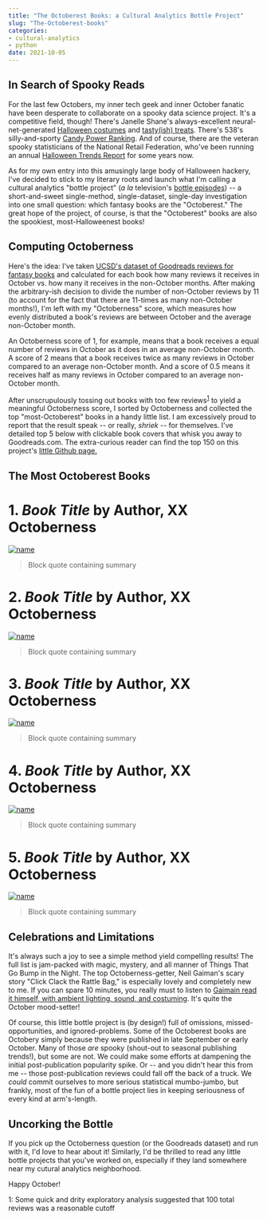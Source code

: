 ```yaml
---
title: "The Octoberest Books: a Cultural Analytics Bottle Project"
slug: "The-Octoberest-books"
categories: 
- cultural-analytics
- python
date: 2021-10-05
---
```


## In Search of Spooky Reads

For the last few Octobers, my inner tech geek and inner October fanatic have been desperate to collaborate on a spooky data science project.
It's a competitive field, though! There's Janelle Shane's always-excellent neural-net-generated [Halloween costumes](https://www.aiweirdness.com/halloween-costumes-by-the-neural-19-10-14/)
and [tasty(ish) treats](https://www.aiweirdness.com/easy-halloween-treats-generated-by-19-10-31/). There's 538's silly-and-sporty [Candy Power Ranking](https://fivethirtyeight.com/videos/the-ultimate-halloween-candy-power-ranking/).
And of course, there are the veteran spooky statisticians of the National Retail Federation, who've been running an annual [Halloween Trends Report](https://nrf.com/topics/holiday-and-seasonal-trends/halloween) for some years now.

As for my own entry into this amusingly large body of Halloween hackery, I've decided to stick to my literary roots and launch what I'm calling a cultural analytics "bottle project" (*a la* television's [bottle episodes](https://en.wikipedia.org/wiki/Bottle_episode)) --
a short-and-sweet single-method, single-dataset, single-day investigation into one small question: which fantasy books are the "Octoberest." The great hope of the project, of course, is that the "Octoberest" books are also the spookiest, most-Halloweenest books!

## Computing Octoberness

Here's the idea: I've taken [UCSD's dataset of Goodreads reviews for fantasy books](https://sites.google.com/eng.ucsd.edu/ucsdbookgraph/home) and calculated for each book how many reviews it receives in October vs. how many it receives in the non-October months.
After making the arbitrary-ish decision to divide the number of non-October reviews by 11 (to account for the fact that there are 11-times as many non-October months!), 
I'm left with my "Octoberness" score, which measures how evenly distributed a book's reviews are between October and the average non-October month.

An Octoberness score of 1, for example, means that a book receives a equal number of reviews in October as it does in an average non-October month.
A score of 2 means that a book receives twice as many reviews in October compared to an average non-October month.
And a score of 0.5 means it receives half as many reviews in October compared to an average non-October month.

After unscrupulously tossing out books with too few reviews<sup>[1](#footnote1)</sup> to yield a meaningful Octoberness score, I sorted by Octoberness and collected the top "most-Octoberest" books in a handy little list. I am excessively proud to report that the result speak -- or really, *shriek* -- for themselves. I've detailed top 5 below with clickable book covers that whisk you away to Goodreads.com. The extra-curious reader can find the top 150 on this project's [little Github page.](https://github.com/Codyvanzandt/Octoberest-Books)

## The Most Octoberest Books

# 1. *Book Title* by Author, XX Octoberness

[![name](link-to-image)](link-to-good-reads)

> Block quote containing summary

# 2. *Book Title* by Author, XX Octoberness

[![name](link-to-image)](link-to-good-reads)

> Block quote containing summary

# 3. *Book Title* by Author, XX Octoberness

[![name](link-to-image)](link-to-good-reads)

> Block quote containing summary

# 4. *Book Title* by Author, XX Octoberness

[![name](link-to-image)](link-to-good-reads)

> Block quote containing summary

# 5. *Book Title* by Author, XX Octoberness

[![name](link-to-image)](link-to-good-reads)

> Block quote containing summary


## Celebrations and Limitations

It's always such a joy to see a simple method yield compelling results! The full list is jam-packed with magic, mystery, and all manner of Things That Go Bump in the Night. The top Octoberness-getter, Neil Gaiman's  scary story "Click Clack the Rattle Bag," is especially lovely and completely new to me. If you can spare 10 minutes, you really must to listen to [Gaimain read it himself, with ambient lighting, sound, and costuming](https://www.youtube.com/watch?v=imLja6Emezo). It's quite the October mood-setter!

Of course, this little bottle project is (by design!) full of omissions, missed-opportunities, and ignored-problems. Some of the Octoberest books are Octobery simply because they were published in late September or early October. Many of those _are_ spooky (shout-out to seasonal publishing trends!), but some are not. We could make some efforts at dampening the initial post-publication popularity spike. Or -- and you didn't hear this from me -- those post-publication reviews could fall off the back of a truck. We *could* commit ourselves to more serious statistical mumbo-jumbo, but frankly, most of the fun of a bottle project lies in keeping seriousness of every kind at arm's-length. 

## Uncorking the Bottle

If you pick up the Octoberness question (or the Goodreads dataset) and run with it, I'd love to hear about it! Similarly, I'd be thrilled to read any little bottle projects that you've worked on, especially if they land somewhere near my cutural analytics neighborhood. 

Happy October!

<a name="footnote1">1</a>: Some quick and drity exploratory analysis suggested that 100 total reviews was a reasonable cutoff
